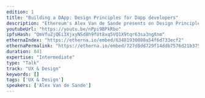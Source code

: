 ```yaml
---
edition: 1
title: "Building a DApp: Design Principles for Dapp developers"
description: "Ethereum's Alex Van de Sande presents on Design Principles for Dapp developers from a UX perspective"
youtubeUrl: "https://youtu.be/nPpi9BPkRbo"
ipfsHash: "QmVfuZjQEi3XjxyNSd8h9fUt8xq5VQ1X9tqr63sa3ngXnm"
ethernaIndex: "https://etherna.io/embed/63481930080a54f6d733ecf2"
ethernaPermalink: "https://etherna.io/embed/727d8dd729f14ddb7576d21b375f5a8813026e5616bc78fbb24ee2d8ca75edb9"
duration: 841
expertise: "Intermediate"
type: "Talk"
track: "UX & Design"
keywords: []
tags: ['UX & Design']
speakers: ['Alex Van de Sande']
---
```

